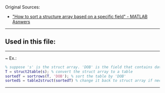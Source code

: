 
Original Sources:
- ["How to sort a structure array based on a specific field" - MATLAB Asnwers](https://it.mathworks.com/matlabcentral/answers/397385-how-to-sort-a-structure-array-based-on-a-specific-field)
---

Used in this file:
- 
---

~ Ex.:
```matlab
% suppose 's' is the struct array. 'DOB' is the field that contains date and time.
T = struct2table(s); % convert the struct array to a table
sortedT = sortrows(T, 'DOB'); % sort the table by 'DOB'
sortedS = table2struct(sortedT) % change it back to struct array if necessary
```
---
